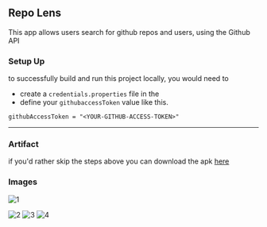 ## Repo Lens
This app allows users search for github repos and users, using the Github API

### Setup Up
to successfully build and run this project locally, you would need to 
- create a `credentials.properties` file in the 
- define your `githubaccessToken` value like this.
```properties
githubAccessToken = "<YOUR-GITHUB-ACCESS-TOKEN>"
```

-- --

### Artifact
if you'd rather skip the steps above you can download the apk [here](https://drive.google.com/file/d/1YyXF5Av2t2AopJscrEYU1I1rzgYn7T1B/view?usp=drive_link)

### Images

![1](https://github.com/user-attachments/assets/c27919c6-142e-4264-bbcc-5885a93f5339)


![2](https://github.com/user-attachments/assets/af753abb-1031-492e-9423-80e4971b6923)
![3](https://github.com/user-attachments/assets/b0eed79e-60b3-41ce-94a8-805d4c96efbe)
![4](https://github.com/user-attachments/assets/65afd988-1e03-4284-adf7-155873bb7145)

